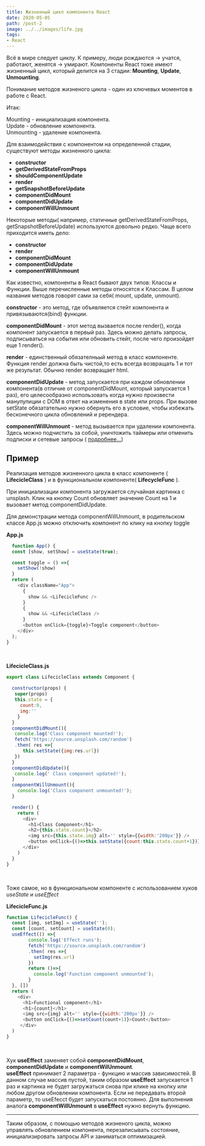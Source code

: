 ```yaml
---
title: Жизненный цикл компонента React
date: 2020-05-05
path: /post-2
image: ../../images/life.jpg
tags: 
- React
---
```


Всё в мире следует циклу. К примеру, люди рождаются -> учатся, работают, женятся -> умирают.
Компоненты React тоже имеют жизненный цикл, который делится на 3 стадии: **Mounting**, **Update**, **Unmounting**.

Понимание методов жизненого цикла - один из ключевых моментов в работе с React.

Итак:

 Mounting - инициализация компонента.<br>
 Update - обновление компонента.<br>
 Unmounting - удаление компонента.<br>

Для взаимодействия с компонентом на определенной стадии, существуют методы жизненного цикла:

* **constructor**
* **getDerivedStateFromProps**
* **shouldComponentUpdate**
* **render**
* **getSnapshotBeforeUpdate**
* **componentDidMount**
* **componentDidUpdate**
* **componentWillUnmount**

Некоторые методы( например, статичные getDerivedStateFromProps, getSnapshotBeforeUpdate) используются довольно редко.
Чаще всего приходится иметь дело:
* **constructor**
* **render**
* **componentDidMount**
* **componentDidUpdate**
* **componentWillUnmount**

Как известно, компоненты в React бывают двух типов: Классы и Функции. 
Выше перечисленные методы относятся к Классам.
В целом названия методов говорят сами за себя( mount, update, unmount). 

**constructor** - это метод, где объявляется стейт компонента и привязываются(bind) функции.

**componentDidMount** - этот метод вызвается после render(), когда компонент запускается в первый раз. Здесь можно делать запросы, подписываться на события или обновить стейт, после чего произойдет еще 1 render().

**render** - единственный обязателньый метод в класс компоненте. Функция render должна быть чистой,то есть всегда возвращать 1 и тот же результат. Обычно render возвращает html.

**componentDidUpdate** - метод запускается при каждом обновлении компонента(в отличие от componentDidMount, который запускается 1 раз), его целесообразно использовать когда нужно произвести манупулиции с DOM в ответ на изменения в state или props. При вызове setState обязатательно нужно обернуть его в условие, чтобы избежать бесконечного цикла обновлений и ререндера.

**componentWillUnmount** - метод вызывается при удалении компонента. Здесь можно подчистить за собой, уничтожить таймеры или отменить подписки и сетевые запросы ( [ подробнее...](https://developer.mozilla.org/ru/docs/Web/API/AbortController/abort ))

## Пример
Реализация методов жизненного цикла в класс компоненте ( **LifecicleClass** ) и в функциональном компоненте( **LifecycleFunc** ).


При инициализации компонента загружается случайная картинка с unsplash.
Клик на кнопку Count обновляет значение Count на 1 и вызовает метод componentDidUpdate.

Для демонстрации метода componentWillUnmount, в родительском классе App.js можно отключить компонент по клику на кнопку toggle

**App.js**

```javascript
  function App() {
  const [show, setShow] = useState(true);

  const toggle = () =>{
    setShow(!show)
  }
  return (
    <div className="App">
      {
        show && <LifecicleFunc />
      }
      {
        show && <LifecicleClass />
      }
      <button onClick={toggle}>Toggle component</button>
    </div>
  );
}
```
<br/>

**LifecicleClass.js** <br />

```javascript
export class LifecicleClass extends Component {
  
  constructor(props) {
   super(props) 
   this.state = {
     count:0,
     img:''
    }
  }
  componentDidMount(){
   console.log('Class component mounted!');
   fetch('https://source.unsplash.com/random')
   .then( res =>{
      this.setState({img:res.url})
   })
  }
  componentDidUpdate(){
   console.log(' Class component updated!'); 
  }
  componentWillUnmount(){
    console.log('Class component unmounted!');
  }

  render() {
    return (
      <div>
        <h1>Class Component</h1>
        <h2>{this.state.count}</h2>
        <img src={this.state.img} alt='' style={{width:'200px'}} />
        <button onClick={()=>this.setState({count:this.state.count+1})} >Count</button>
      </div>
    )
  }
}
```
<br/>

Тоже самое, но в функциональном компоненте с использованием хуков *useState* и *useEffect* <br/>

**LifecicleFunc.js**
```javascript
function LifecicleFunc() {
  const [img, setImg] = useState('');
  const [count, setCount] = useState(0);
  useEffect(() =>{
        console.log('Effect runs');
        fetch('https://source.unsplash.com/random')
        .then( res =>{
          setImg(res.url)
        })
        return ()=>{
          console.log('Function component unmounted');
        }
  }, [])  
  return (
    <div>
      <h1>Functional component</h1>
      <h1>{count}</h1>
      <img src={img} alt='' style={{width:'200px'}} />
      <button onClick={()=>setCount(count+1)}>Count</button>
     </div>
  )
}
```
<br/>

Хук **useEffect** заменяет собой **componentDidMount**, **componentDidUpdate** и **componentWilUnmount**.<br> 
**useEffect** принимает 2 параметра - функцию и массив зависимостей. В данном случае массив пустой, таким образом **useEffect** запускается 1 раз и картинка не будет загружаться снова при клике на кнопку или любом другом обновлении компонента. Если не передавать второй параметр, то useEfecct будет запускаться постоянно. Для выполнения аналога **componentWillUnmount** в **useEffect** нужно вернуть функцию.

---
Таким образом, с помощью методов жизненого цикла, можно управлять обновлением компонента, перезаписывать состояние, инициализировать запросы API и заниматься оптимизацией. 